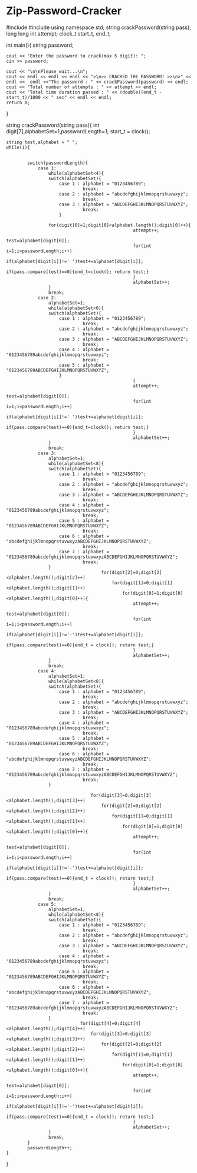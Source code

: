 # Zip-Password-Cracker
#include <iostream>
#include <ctime>
using namespace std;
string crackPassword(string pass);
long long int attempt;
clock_t start_t, end_t;

int main(){
    string password;

    cout << "Enter the password to crack(max 5 digit): ";
    cin >> password;
	
	cout << "\n\nPlease wait...\n";
    cout << endl << endl << endl << ">\n>> CRACKED THE PASSWORD! >>\n>" << endl <<  endl <<"The password : " << crackPassword(password) << endl;
    cout << "Total number of attempts : " << attempt << endl;
    cout << "Total time duration passed : " << (double)(end_t - start_t)/1000 << " sec" << endl << endl;
    return 0;
}

string crackPassword(string pass){
    int digit[7],alphabetSet=1,passwordLength=1;
    start_t = clock();

    string test,alphabet = " ";
    while(1){


            switch(passwordLength){
                case 1:
                    while(alphabetSet<4){
                    switch(alphabetSet){
                        case 1 : alphabet = "0123456789";
                                 break;
                        case 2 : alphabet = "abcdefghijklmnopqrstuvwxyz";
                                 break;
                        case 3 : alphabet = "ABCDEFGHIJKLMNOPQRSTUVWXYZ";
                                 break;
                        }

                    for(digit[0]=1;digit[0]<alphabet.length();digit[0]++){
                                                    attempt++;
                                                    test=alphabet[digit[0]];
                                                    for(int i=1;i<passwordLength;i++)
                                                        if(alphabet[digit[i]]!=' ')test+=alphabet[digit[i]];
                                                    if(pass.compare(test)==0){end_t=clock(); return test;}
                                                    }
                                                    alphabetSet++;
                    }
                    break;
                case 2:
                    alphabetSet=1;
                    while(alphabetSet<6){
                    switch(alphabetSet){
                        case 1 : alphabet = "0123456789";
                                 break;
                        case 2 : alphabet = "abcdefghijklmnopqrstuvwxyz";
                                 break;
                        case 3 : alphabet = "ABCDEFGHIJKLMNOPQRSTUVWXYZ";
                                 break;
                        case 4 : alphabet = "0123456789abcdefghijklmnopqrstuvwxyz";
                                 break;
                        case 5 : alphabet = "0123456789ABCDEFGHIJKLMNOPQRSTUVWXYZ";
                        }
													{
                                                    attempt++;
                                                    test=alphabet[digit[0]];
                                                    for(int i=1;i<passwordLength;i++)
                                                        if(alphabet[digit[i]]!=' ')test+=alphabet[digit[i]];
                                                    if(pass.compare(test)==0){end_t=clock(); return test;}
                                                    }
                                                    alphabetSet++;
                    }
                    break;
                case 3:
                    alphabetSet=1;
                    while(alphabetSet<8){
                    switch(alphabetSet){
                        case 1 : alphabet = "0123456789";
                                 break;
                        case 2 : alphabet = "abcdefghijklmnopqrstuvwxyz";
                                 break;
                        case 3 : alphabet = "ABCDEFGHIJKLMNOPQRSTUVWXYZ";
                                 break;
                        case 4 : alphabet = "0123456789abcdefghijklmnopqrstuvwxyz";
                                 break;
                        case 5 : alphabet = "0123456789ABCDEFGHIJKLMNOPQRSTUVWXYZ";
                                 break;
                        case 6 : alphabet = "abcdefghijklmnopqrstuvwxyzABCDEFGHIJKLMNOPQRSTUVWXYZ";
                                 break;
                        case 7 : alphabet = "0123456789abcdefghijklmnopqrstuvwxyzABCDEFGHIJKLMNOPQRSTUVWXYZ";
                                 break;
                    }
                                        for(digit[2]=0;digit[2]<alphabet.length();digit[2]++)
                                            for(digit[1]=0;digit[1]<alphabet.length();digit[1]++)
                                                for(digit[0]=1;digit[0]<alphabet.length();digit[0]++){
                                                    attempt++;
                                                    test=alphabet[digit[0]];
                                                    for(int i=1;i<passwordLength;i++)
                                                        if(alphabet[digit[i]]!='-')test+=alphabet[digit[i]];
                                                    if(pass.compare(test)==0){end_t = clock(); return test;}
                                                    }
                                                    alphabetSet++;
                    }
                    break;
                case 4:
                    alphabetSet=1;
                    while(alphabetSet<8){
                    switch(alphabetSet){
                        case 1 : alphabet = "0123456789";
                                 break;
                        case 2 : alphabet = "abcdefghijklmnopqrstuvwxyz";
                                 break;
                        case 3 : alphabet = "ABCDEFGHIJKLMNOPQRSTUVWXYZ";
                                 break;
                        case 4 : alphabet = "0123456789abcdefghijklmnopqrstuvwxyz";
                                 break;
                        case 5 : alphabet = "0123456789ABCDEFGHIJKLMNOPQRSTUVWXYZ";
                                 break;
                        case 6 : alphabet = "abcdefghijklmnopqrstuvwxyzABCDEFGHIJKLMNOPQRSTUVWXYZ";
                                 break;
                        case 7 : alphabet = "0123456789abcdefghijklmnopqrstuvwxyzABCDEFGHIJKLMNOPQRSTUVWXYZ";
                                 break;
                    }

                                    for(digit[3]=0;digit[3]<alphabet.length();digit[3]++)
                                        for(digit[2]=0;digit[2]<alphabet.length();digit[2]++)
                                            for(digit[1]=0;digit[1]<alphabet.length();digit[1]++)
                                                for(digit[0]=1;digit[0]<alphabet.length();digit[0]++){
                                                    attempt++;
                                                    test=alphabet[digit[0]];
                                                    for(int i=1;i<passwordLength;i++)
                                                        if(alphabet[digit[i]]!='-')test+=alphabet[digit[i]];
                                                    if(pass.compare(test)==0){end_t = clock(); return test;}
                                                    }
                                                    alphabetSet++;
                    }
                    break;
                case 5:
                    alphabetSet=1;
                    while(alphabetSet<8){
                    switch(alphabetSet){
                        case 1 : alphabet = "0123456789";
                                 break;
                        case 2 : alphabet = "abcdefghijklmnopqrstuvwxyz";
                                 break;
                        case 3 : alphabet = "ABCDEFGHIJKLMNOPQRSTUVWXYZ";
                                 break;
                        case 4 : alphabet = "0123456789abcdefghijklmnopqrstuvwxyz";
                                 break;
                        case 5 : alphabet = "0123456789ABCDEFGHIJKLMNOPQRSTUVWXYZ";
                                 break;
                        case 6 : alphabet = "abcdefghijklmnopqrstuvwxyzABCDEFGHIJKLMNOPQRSTUVWXYZ";
                                 break;
                        case 7 : alphabet = "0123456789abcdefghijklmnopqrstuvwxyzABCDEFGHIJKLMNOPQRSTUVWXYZ";
                                 break;
                    }
                                for(digit[4]=0;digit[4]<alphabet.length();digit[4]++)
                                    for(digit[3]=0;digit[3]<alphabet.length();digit[3]++)
                                        for(digit[2]=0;digit[2]<alphabet.length();digit[2]++)
                                            for(digit[1]=0;digit[1]<alphabet.length();digit[1]++)
                                                for(digit[0]=1;digit[0]<alphabet.length();digit[0]++){
                                                    attempt++;
                                                    test=alphabet[digit[0]];
                                                    for(int i=1;i<passwordLength;i++)
                                                        if(alphabet[digit[i]]!='-')test+=alphabet[digit[i]];
                                                    if(pass.compare(test)==0){end_t = clock(); return test;}
                                                    }
                                                    alphabetSet++;
                    }
                    break;
            }
            passwordLength++;
    }
 }
